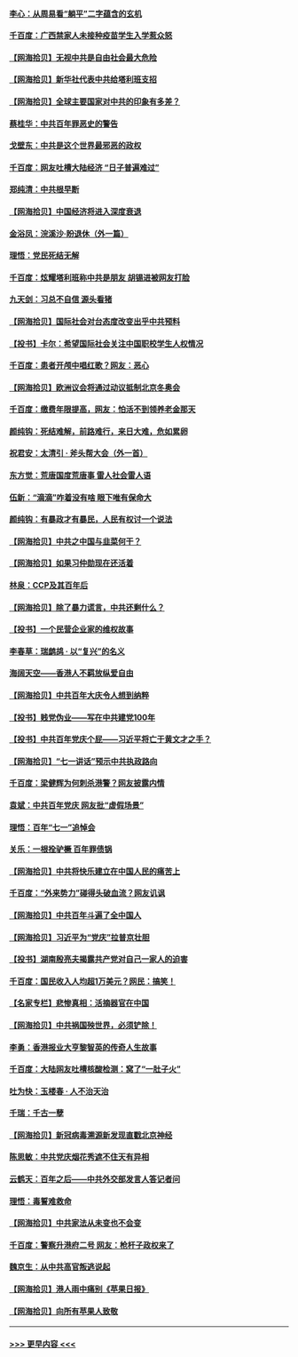 #### [李心：从周易看“躺平”二字蕴含的玄机](../pages/nsc993/n13091424.md?t=07160501) 
#### [千百度：广西禁家人未接种疫苗学生入学惹众怒](../pages/nsc993/n13090506.md?t=07160501) 
#### [【网海拾贝】无视中共是自由社会最大危险](../pages/nsc993/n13089767.md?t=07160501) 
#### [【网海拾贝】新华社代表中共给塔利班支招](../pages/nsc993/n13087892.md?t=07160501) 
#### [【网海拾贝】全球主要国家对中共的印象有多差？](../pages/nsc993/n13085788.md?t=07160501) 
#### [蔡桂华：中共百年罪恶史的警告](../pages/nsc993/n13085715.md?t=07160501) 
#### [戈壁东：中共是这个世界最邪恶的政权](../pages/nsc993/n13085641.md?t=07160501) 
#### [千百度：网友吐槽大陆经济 “日子普遍难过”](../pages/nsc993/n13085475.md?t=07160501) 
#### [郑纯清：中共根早断](../pages/nsc993/n13084579.md?t=07160501) 
#### [【网海拾贝】中国经济将进入深度衰退](../pages/nsc993/n13082552.md?t=07160501) 
#### [金浴凤：浣溪沙·盼退休（外一篇）](../pages/nsc993/n13081560.md?t=07160501) 
#### [理悟：党民死结无解](../pages/nsc993/n13081552.md?t=07160501) 
#### [千百度：炫耀塔利班称中共是朋友  胡锡进被网友打脸](../pages/nsc993/n13081538.md?t=07160501) 
#### [九天剑：习总不自信 源头看猪](../pages/nsc993/n13081197.md?t=07160501) 
#### [【网海拾贝】国际社会对台态度改变出乎中共预料](../pages/nsc993/n13080968.md?t=07160501) 
#### [【投书】卡尔：希望国际社会关注中国职校学生人权情况](../pages/nsc993/n13080410.md?t=07160501) 
#### [千百度：患者开颅中唱红歌？网友：恶心](../pages/nsc993/n13080377.md?t=07160501) 
#### [【网海拾贝】欧洲议会将通过动议抵制北京冬奥会](../pages/nsc993/n13078156.md?t=07160501) 
#### [千百度：缴费年限提高，网友：怕活不到领养老金那天](../pages/nsc993/n13078088.md?t=07160501) 
#### [颜纯钩：死结难解，前路难行，来日大难，危如累卵](../pages/nsc993/n13077179.md?t=07160501) 
#### [祝君安：太清引 · 斧头帮大会（外一首）](../pages/nsc993/n13077162.md?t=07160501) 
#### [东方觉：荒唐国度荒唐事 雷人社会雷人语](../pages/nsc993/n13075917.md?t=07160501) 
#### [伍新：“滴滴”咋着没有啥 眼下唯有保命大](../pages/nsc993/n13075894.md?t=07160501) 
#### [颜纯钩：有暴政才有暴民，人民有权讨一个说法](../pages/nsc993/n13075734.md?t=07160501) 
#### [【网海拾贝】中共之中国与韭菜何干？](../pages/nsc993/n13075428.md?t=07160501) 
#### [【网海拾贝】如果习仲勋现在还活着](../pages/nsc993/n13073410.md?t=07160501) 
#### [林泉：CCP及其百年后](../pages/nsc993/n13073226.md?t=07160501) 
#### [【网海拾贝】除了暴力谎言，中共还剩什么？](../pages/nsc993/n13071082.md?t=07160501) 
#### [【投书】一个民营企业家的维权故事](../pages/nsc993/n13070932.md?t=07160501) 
#### [李春草：瑞鹧鸪 · 以“复兴”的名义](../pages/nsc993/n13069984.md?t=07160501) 
#### [海阔天空——香港人不羁放纵爱自由](../pages/nsc993/n13069407.md?t=07160501) 
#### [【网海拾贝】中共百年大庆令人想到纳粹](../pages/nsc993/n13068483.md?t=07160501) 
#### [【投书】贱党伪业——写在中共建党100年](../pages/nsc993/n13067843.md?t=07160501) 
#### [【投书】中共百年党庆个屁——习近平将亡于黄文才之手？](../pages/nsc993/n13067425.md?t=07160501) 
#### [【网海拾贝】“七一讲话”预示中共执政路向](../pages/nsc993/n13066434.md?t=07160501) 
#### [千百度：梁健辉为何刺杀港警？网友披露内情](../pages/nsc993/n13066979.md?t=07160501) 
#### [袁斌：中共百年党庆 网友批“虚假场景”](../pages/nsc993/n13066385.md?t=07160501) 
#### [理悟：百年“七一”追悼会](../pages/nsc993/n13066106.md?t=07160501) 
#### [关乐：一根拴驴橛 百年罪债锅](../pages/nsc993/n13066089.md?t=07160501) 
#### [【网海拾贝】中共将快乐建立在中国人民的痛苦上](../pages/nsc993/n13064939.md?t=07160501) 
#### [千百度：“外来势力”碰得头破血流？网友讥讽](../pages/nsc993/n13064878.md?t=07160501) 
#### [【网海拾贝】中共百年斗遍了全中国人](../pages/nsc993/n13060020.md?t=07160501) 
#### [【网海拾贝】习近平为“党庆”拉普京壮胆](../pages/nsc993/n13057781.md?t=07160501) 
#### [【投书】湖南殷亮夫揭露共产党对自己一家人的迫害](../pages/nsc993/n13057744.md?t=07160501) 
#### [千百度：国民收入人均超1万美元？网民：搞笑！](../pages/nsc993/n13057692.md?t=07160501) 
#### [【名家专栏】悲惨真相：活摘器官在中国](../pages/nsc993/n13056611.md?t=07160501) 
#### [【网海拾贝】中共祸国殃世界，必须铲除！](../pages/nsc993/n13056011.md?t=07160501) 
#### [李勇：香港报业大亨黎智英的传奇人生故事](../pages/nsc993/n13055258.md?t=07160501) 
#### [千百度：大陆网友吐槽核酸检测：窝了“一肚子火”](../pages/nsc993/n13055194.md?t=07160501) 
#### [吐为快：玉楼春 · 人不治天治](../pages/nsc993/n13054028.md?t=07160501) 
#### [千瑞：千古一孽](../pages/nsc993/n13054016.md?t=07160501) 
#### [【网海拾贝】新冠病毒溯源新发现直戳北京神经](../pages/nsc993/n13052425.md?t=07160501) 
#### [陈思敏：中共党庆烟花秀遮不住天有异相](../pages/nsc993/n13052020.md?t=07160501) 
#### [云鹤天：百年之后——中共外交部发言人答记者问](../pages/nsc993/n13051604.md?t=07160501) 
#### [理悟：毒誓难救命](../pages/nsc993/n13051601.md?t=07160501) 
#### [【网海拾贝】中共家法从未变也不会变](../pages/nsc993/n13050366.md?t=07160501) 
#### [千百度：警察升港府二号 网友：枪杆子政权来了](../pages/nsc993/n13050261.md?t=07160501) 
#### [魏京生：从中共高官叛逃说起](../pages/nsc993/n13048997.md?t=07160501) 
#### [【网海拾贝】港人雨中痛别《苹果日报》](../pages/nsc993/n13048941.md?t=07160501) 
#### [【网海拾贝】向所有苹果人致敬](../pages/nsc993/n13046795.md?t=07160501) 

----
#### [ >>> 更早内容 <<< ](../indexes/nsc993-earlier.md)
